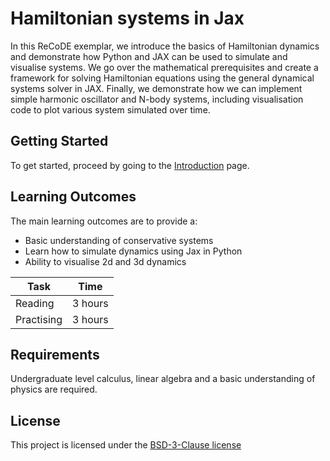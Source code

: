 # Hamiltonian systems in Jax

In this ReCoDE exemplar, we introduce the basics of Hamiltonian dynamics and demonstrate how Python and JAX can be used to simulate and visualise systems. We go over the mathematical prerequisites and create a framework for solving Hamiltonian equations using the general dynamical systems solver in JAX. Finally, we demonstrate how we can implement simple harmonic oscillator and N-body systems, including visualisation code to plot various system simulated over time.

## Getting Started

To get started, proceed by going to the <a href="02Introduction-to-Hamiltonian-systems/">Introduction</a> page.

## Learning Outcomes

The main learning outcomes are to provide a:

- Basic understanding of conservative systems
- Learn how to simulate dynamics using Jax in Python
- Ability to visualise 2d and 3d dynamics

| Task       | Time    |
| ---------- | ------- |
| Reading    | 3 hours |
| Practising | 3 hours |

## Requirements

Undergraduate level calculus, linear algebra and a basic understanding of physics are required.

## License

This project is licensed under the [BSD-3-Clause license](LICENSE.md)
